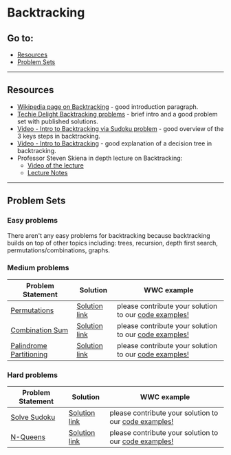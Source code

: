# Backtracking

## Go to:
 * [Resources](#resources)
 * [Problem Sets](#problem-sets)

___

## Resources

- [Wikipedia page on Backtracking](https://en.wikipedia.org/wiki/Backtracking) - good introduction paragraph.
- [Techie Delight Backtracking problems](https://medium.com/techie-delight/backtracking-practice-problems-and-interview-questions-6a17cb6d08a7) - brief intro and a good problem set with published solutions.
- [Video - Intro to Backtracking via Sudoku problem](https://youtu.be/Zq4upTEaQyM) - good overview of the 3 keys steps in backtracking.
- [Video - Intro to Backtracking](https://youtu.be/DKCbsiDBN6c) - good explanation of a decision tree in backtracking.
- Professor Steven Skiena in depth lecture on Backtracking:
    - [Video of the lecture](https://youtu.be/3s-beq2b0EA)
    - [Lecture Notes](https://www3.cs.stonybrook.edu/~skiena/373/current-lectures/lecture15.pdf)


___

## Problem Sets

### Easy problems

There aren't any easy problems for backtracking because backtracking builds on top of other topics including: trees, recursion, depth first search, permutations/combinations, graphs.


### Medium problems
Problem Statement | Solution | WWC example
--- | --- | ---
[Permutations](https://leetcode.com/problems/permutations/) | [Solution link](../code-examples/backtracking/permutations/solution.py) | please contribute your solution to our [code examples!](../code-examples/backtracking/permutations/)
[Combination Sum](https://leetcode.com/problems/combination-sum-iii/) | [Solution link](../code-examples/backtracking/combination-sum-solution/solution.py) | please contribute your solution to our [code examples!](../code-examples/backtracking/combination-sum-solution/)
[Palindrome Partitioning](https://leetcode.com/problems/palindrome-partitioning/) | [Solution link](https://leetcode.com/problems/palindrome-partitioning/solution/) | please contribute your solution to our [code examples!](../code-examples/backtracking)


### Hard problems
Problem Statement | Solution | WWC example
--- | --- | ---
[Solve Sudoku](https://leetcode.com/problems/sudoku-solver/) | [Solution link](https://leetcode.com/problems/sudoku-solver/solution/) | please contribute your solution to our [code examples!](../code-examples/backtracking)
[N-Queens](https://leetcode.com/problems/n-queens/) | [Solution link](https://leetcode.com/problems/n-queens/solution/) | please contribute your solution to our [code examples!](../code-examples/backtracking)
